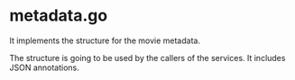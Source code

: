 # metadata.go

It implements the structure for the movie metadata.

The structure is going to be used by the callers of the services. It includes JSON annotations.